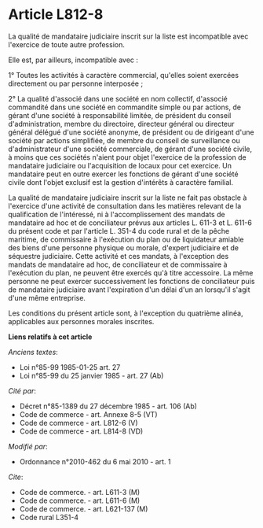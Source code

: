 # Article L812-8

La qualité de mandataire judiciaire inscrit sur la liste est incompatible avec l'exercice de toute autre profession.

Elle est, par ailleurs, incompatible avec :

1° Toutes les activités à caractère commercial, qu'elles soient exercées directement ou par personne interposée ;

2° La qualité d'associé dans une société en nom collectif, d'associé commandité dans une société en commandite simple ou par
actions, de gérant d'une société à responsabilité limitée, de président du conseil d'administration, membre du directoire,
directeur général ou directeur général délégué d'une société anonyme, de président ou de dirigeant d'une société par actions
simplifiée, de membre du conseil de surveillance ou d'administrateur d'une société commerciale, de gérant d'une société
civile, à moins que ces sociétés n'aient pour objet l'exercice de la profession de mandataire judiciaire ou l'acquisition de
locaux pour cet exercice. Un mandataire peut en outre exercer les fonctions de gérant d'une société civile dont l'objet
exclusif est la gestion d'intérêts à caractère familial.

La qualité de mandataire judiciaire inscrit sur la liste ne fait pas obstacle à l'exercice d'une activité de consultation
dans les matières relevant de la qualification de l'intéressé, ni à l'accomplissement des mandats de mandataire ad hoc et de
conciliateur prévus aux articles L. 611-3 et L. 611-6 du présent code et par l'article L. 351-4 du code rural et de la pêche
maritime, de commissaire à l'exécution du plan ou de liquidateur amiable des biens d'une personne physique ou morale,
d'expert judiciaire et de séquestre judiciaire. Cette activité et ces mandats, à l'exception des mandats de mandataire ad
hoc, de conciliateur et de commissaire à l'exécution du plan, ne peuvent être exercés qu'à titre accessoire. La même personne
ne peut exercer successivement les fonctions de conciliateur puis de mandataire judiciaire avant l'expiration d'un délai d'un
an lorsqu'il s'agit d'une même entreprise.

Les conditions du présent article sont, à l'exception du quatrième alinéa, applicables aux personnes morales inscrites.

**Liens relatifs à cet article**

_Anciens textes_:

  - Loi n°85-99 1985-01-25 art. 27
  - Loi n°85-99 du 25 janvier 1985 - art. 27 (Ab)

_Cité par_:

  - Décret n°85-1389 du 27 décembre 1985 - art. 106 (Ab)
  - Code de commerce - art. Annexe 8-5 (VT)
  - Code de commerce - art. L812-6 (V)
  - Code de commerce - art. L814-8 (VD)

_Modifié par_:

  - Ordonnance n°2010-462 du 6 mai 2010 - art. 1

_Cite_:

  - Code de commerce. - art. L611-3 (M)
  - Code de commerce. - art. L611-6 (M)
  - Code de commerce. - art. L621-137 (M)
  - Code rural L351-4
